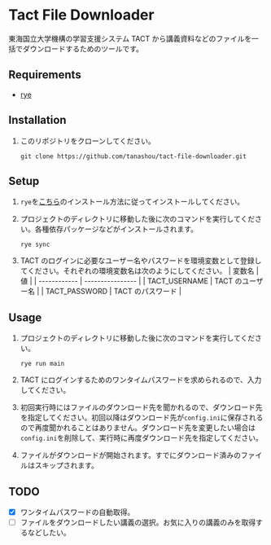 # Tact File Downloader

東海国立大学機構の学習支援システム TACT から講義資料などのファイルを一括でダウンロードするためのツールです。

## Requirements

-   [rye](https://rye-up.com)

## Installation

1. このリポジトリをクローンしてください。
    ```
    git clone https://github.com/tanashou/tact-file-downloader.git
    ```

## Setup

1. `rye`を[こちら](https://rye-up.com/guide/installation/)のインストール方法に従ってインストールしてください。

1. プロジェクトのディレクトリに移動した後に次のコマンドを実行してください。各種依存パッケージなどがインストールされます。

    ```
    rye sync
    ```

1. TACT のログインに必要なユーザー名やパスワードを環境変数として登録してください。それぞれの環境変数名は次のようにしてください。
   | 変数名 | 値 |
   | ------------ | ---------------- |
   | TACT_USERNAME | TACT のユーザー名 |
   | TACT_PASSWORD | TACT のパスワード |

## Usage

1. プロジェクトのディレクトリに移動した後に次のコマンドを実行してください。

    ```
    rye run main
    ```

1. TACT にログインするためのワンタイムパスワードを求められるので、入力してください。

1. 初回実行時にはファイルのダウンロード先を聞かれるので、ダウンロード先を指定してください。初回以降はダウンロード先が`config.ini`に保存されるので再度聞かれることはありません。ダウンロード先を変更したい場合は`config.ini`を削除して、実行時に再度ダウンロード先を指定してください。

1. ファイルがダウンロードが開始されます。すでにダウンロード済みのファイルはスキップされます。

## TODO

-   [x] ワンタイムパスワードの自動取得。
-   [ ] ファイルをダウンロードしたい講義の選択。お気に入りの講義のみを取得するなどしたい。
